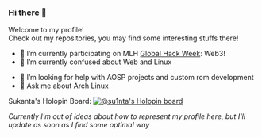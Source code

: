 ### Hi there 👋

Welcome to my profile!<br/>
Check out my repositories, you may find some interesting stuffs there!
<!--
**su1nta/su1nta** is a ✨ _special_ ✨ repository because its `README.md` (this file) appears on your GitHub profile.

Here are some ideas to get you started:
-->
- 🔭 I’m currently participating on MLH [Global Hack Week](https://ghw.mlh.io/events/web3): Web3!
- 🌱 I’m currently confused about Web and Linux
<!-- - 👯 I’m looking to collaborate on ... -->
- 🤔 I’m looking for help with AOSP projects and custom rom development
- 💬 Ask me about Arch Linux
<!-- - 📫 How to reach me: ... -->
<!-- - 😄 Pronouns: ... -->
<!-- - ⚡ Fun fact: ... -->

Sukanta's Holopin Board:
[![@su1nta's Holopin board](https://holopin.me/su1nta)](https://holopin.io/@su1nta)

*Currently I'm out of ideas about how to represent my profile here, but I'll update as soon as I find some optimal way*
